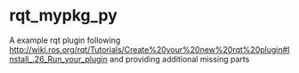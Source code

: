 rqt_mypkg_py
=========

A example rqt plugin following http://wiki.ros.org/rqt/Tutorials/Create%20your%20new%20rqt%20plugin#Install_.26_Run_your_plugin and providing additional missing parts
